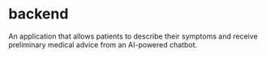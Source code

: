 # backend
An application that allows patients to describe their symptoms and receive preliminary medical advice from an AI-powered chatbot. 
